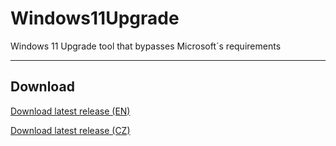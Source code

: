 # Windows11Upgrade
Windows 11 Upgrade tool that bypasses Microsoft´s requirements

----
## Download
[Download latest release (EN)](https://github.com/coofcookie/Windows11Upgrade/releases/download/1.0.0/Windows11Upgrade_EN.zip)

[Download latest release (CZ)](https://github.com/coofcookie/Windows11Upgrade/releases/download/1.0.0/Windows11Upgrade_CZ.zip)
